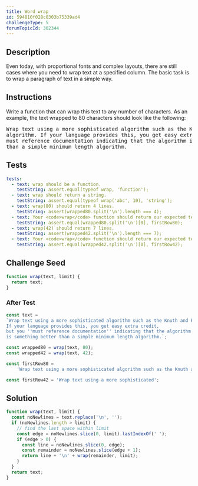 ```yaml
---
title: Word wrap
id: 594810f028c0303b75339ad4
challengeType: 5
forumTopicId: 302344
---
```


## Description

<section id='description'>

Even today, with proportional fonts and complex layouts, there are still cases where you need to wrap text at a specified column. The basic task is to wrap a paragraph of text in a simple way.

</section>

## Instructions

<section id='instructions'>

Write a function that can wrap this text to any number of characters. As an example, the text wrapped to 80 characters should look like the following:

<pre>
Wrap text using a more sophisticated algorithm such as the Knuth and Plass TeX
algorithm. If your language provides this, you get easy extra credit, but you
must reference documentation indicating that the algorithm is something better
than a simple minimum length algorithm.
</pre>

</section>

## Tests

<section id='tests'>

```yml
tests:
  - text: wrap should be a function.
    testString: assert.equal(typeof wrap, 'function');
  - text: wrap should return a string.
    testString: assert.equal(typeof wrap('abc', 10), 'string');
  - text: wrap(80) should return 4 lines.
    testString: assert(wrapped80.split('\n').length === 4);
  - text: Your <code>wrap</code> function should return our expected text.
    testString: assert.equal(wrapped80.split('\n')[0], firstRow80);
  - text: wrap(42) should return 7 lines.
    testString: assert(wrapped42.split('\n').length === 7);
  - text: Your <code>wrap</code> function should return our expected text.
    testString: assert.equal(wrapped42.split('\n')[0], firstRow42);

```

</section>

## Challenge Seed

<section id='challengeSeed'>

<div id='js-seed'>

```js
function wrap(text, limit) {
  return text;
}
```

</div>

### After Test

<div id='js-teardown'>

```js
const text =
`Wrap text using a more sophisticated algorithm such as the Knuth and Plass TeX algorithm.
If your language provides this, you get easy extra credit,
but you ''must reference documentation'' indicating that the algorithm
is something better than a simple minimum length algorithm.`;

const wrapped80 = wrap(text, 80);
const wrapped42 = wrap(text, 42);

const firstRow80 =
    'Wrap text using a more sophisticated algorithm such as the Knuth and Plass TeX';

const firstRow42 = 'Wrap text using a more sophisticated';
```

</div>

</section>

## Solution

<section id='solution'>

```js
function wrap(text, limit) {
  const noNewlines = text.replace('\n', '');
  if (noNewlines.length > limit) {
    // find the last space within limit
    const edge = noNewlines.slice(0, limit).lastIndexOf(' ');
    if (edge > 0) {
      const line = noNewlines.slice(0, edge);
      const remainder = noNewlines.slice(edge + 1);
      return line + '\n' + wrap(remainder, limit);
    }
  }
  return text;
}

```

</section>

